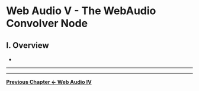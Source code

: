 # Web Audio V - The WebAudio Convolver Node

## I. Overview
- 




<hr><hr>

**[Previous Chapter <- Web Audio IV](demo-web-audio-4.md)**
